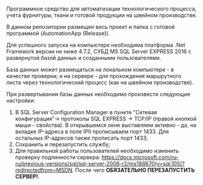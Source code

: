 Программное средство для автоматизации технологического процесса, учета фурнитуры, ткани и готовой продукции на швейном производстве.

В данном репозитории размещен весь проект и папка с готовой программой (AutomationApp (Release)). 

Для успешного запуска на компьютере необходима платформа .Net Framework версии не ниже 4.7.2, СУБД MS SQL Server EXPRESS 2016 с развернутой базой данных и созданными пользователями.

База данных может размещаться на локальном компьютере - в качестве проверки; и на сервере - для прохождения маршрутного листа через технологический процесс (как на швейном производстве).

При развертывании базы данных необходимо произвести следующие настройки:
1. В SQL Server Configuration Manager в пункте "Сетевая конфигурация"-> протоколы SQL EXPRESS -> TCP/IP (правой кнопкой мыши - свойства). В открывшемся окне выставляем активно - да, на вкладке IP-адреса в поле IPII прописываем порт 1433. Для остальных IP-адресов также прописать порт 1433;
2. Сохранить и перезапустить службу;
3. Для правильной работы пользователей необходимо изменить проверку подлинности сервера: https://docs.microsoft.com/ru-ru/previous-versions/sql/sql-server-2008-r2/ms188670(v=sql.105)?redirectedfrom=MSDN. После чего **ОБЯЗАТЕЛЬНО ПЕРЕЗАПУСТИТЬ СЕРВЕР!**.
